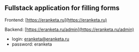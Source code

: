 ## Fullstack application for filling forms

Frontend: [https://eranketa.ru](https://eranketa.ru)

Backend: [https://eranketa.ru/admin](https://eranketa.ru/admin)
* login: eranketa@eranketa.ru<br/>
* password: eranketa
